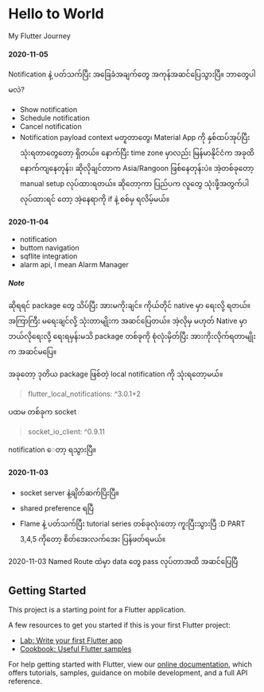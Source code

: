 # Hello to World

My Flutter Journey
#### 2020-11-05
Notification နဲ့ ပတ်သက်ပြီး အခြေခံအချက်တွေ အကုန်အဆင်ပြေသွားပြီ။ ဘာတွေပါမလဲ? 
- Show notification
- Schedule notification
- Cancel notification
- Notification payload
context မတူတာတွေ၊ Material App ကို နှစ်ထပ်အုပ်ပြီး သုံးရတာတွေတော့ ရှိတယ်။ နောက်ပြီး time zone မှာလည်း မြန်မာနိုင်ငံက အခုထိ နောက်ကျနေတုန်း၊ ဆိုလိုချင်တာက Asia/Rangoon ဖြစ်နေတုန်းပဲ။ အဲ့တစ်ခုတော့ manual setup လုပ်ထားရတယ်။ ဆိုတော့ကာ ပြည်ပက လူတွေ သုံးဖို့အတွက်ပါ လုပ်ထားရင် တော့ အဲ့နေရာကို if နဲ့ စစ်မှ ရလိမ့်မယ်။
#### 2020-11-04
- notification
- buttom navigation
- sqflite integration
- alarm api, I mean Alarm Manager
##### Note
ဆိုရရင် package တွေ သိပ်ပြီး အားမကိုးချင်။ ကိုယ်တိုင် native မှာ ရေးလို့ ရတယ်။ အကြာကြီး မရေးချင်လို့ သုံးတာမျိုးက အဆင်ပြေတယ်။ အဲ့လိုမှ မဟုတ် Native မှာ ဘယ်လိုရေးလို့ ရေးရမှန်းမသိ package တစ်ခုကို စုံလုံးမှိတ်ပြီး အားကိုးလိုက်ရတာမျိုးက အဆင်မပြေ။ 
 
အခုတော့ ဒုတိယ package ဖြစ်တဲ့ local notification ကို သုံးရတော့မယ်။ 
> flutter_local_notifications: ^3.0.1+2
 
 ပထမ တစ်ခုက socket 
> socket_io_client: ^0.9.11
 
notification ေတာ့ ရသွားပြီ။ 
#### 2020-11-03
- socket server နဲ့ချိတ်ဆက်ပြိးပြီ။
- shared preference ရပြီ
- Flame နဲ့ ပတ်သက်ပြီး tutorial series တစ်ခုလုံးတော့ ကူးပြီးသွားပြီ :D PART 3,4,5 ကိုတော့ စိတ်အေးလက်အေး ပြန်ဖတ်ရမယ်။
 
2020-11-03
Named Route ထဲမှာ data တွေ pass လုပ်တာအထိ အဆင်ပြေပြီ
## Getting Started

This project is a starting point for a Flutter application.

A few resources to get you started if this is your first Flutter project:

- [Lab: Write your first Flutter app](https://flutter.dev/docs/get-started/codelab)
- [Cookbook: Useful Flutter samples](https://flutter.dev/docs/cookbook)

For help getting started with Flutter, view our
[online documentation](https://flutter.dev/docs), which offers tutorials,
samples, guidance on mobile development, and a full API reference.
